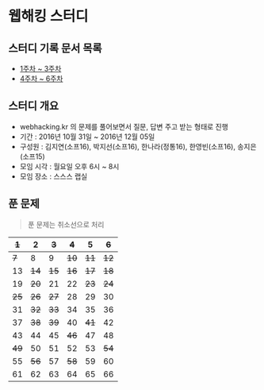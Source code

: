 # 웹해킹 스터디

## 스터디 기록 문서 목록
- [1주차 ~ 3주차](webhacking-week1to3.md)
- [4주차 ~ 6주차](webhacking-week4to6.md)

## 스터디 개요
- webhacking.kr 의 문제를 풀어보면서 질문, 답변 주고 받는 형태로 진행
- 기간 : 2016년 10월 31일 ~ 2016년 12월 05일
- 구성원 : 김지연(소프16), 박지선(소프16), 한나라(정통16), 한영빈(소프16), 송지은(소프15)
- 모임 시각 : 월요일 오후 6시 ~ 8시
- 모임 장소 : 스스스 랩실

## 푼 문제
> 푼 문제는 취소선으로 처리

~~1~~ | 2 | ~~3~~ | ~~4~~ | 5 | ~~6~~
---|---|---|---|---|---
~~7~~ | 8 | 9 | ~~10~~ | ~~11~~ | ~~12~~
13 | ~~14~~ | ~~15~~ | ~~16~~ | ~~17~~ | ~~18~~
19 | ~~20~~ | 21 | 22 | ~~23~~ | ~~24~~
~~25~~ | ~~26~~ | ~~27~~ | 28 | 29 | 30
31 | ~~32~~ | ~~33~~ | 34 | 35 | 36
37 | ~~38~~ | ~~39~~ | 40 | ~~41~~ | 42
43 | 44 | 45 | ~~46~~ | 47 | 48
~~49~~ | 50 | 51 | 52 | 53 | ~~54~~
55 | ~~56~~ | 57 | ~~58~~ | 59 | 60
61 | 62 | 63 | 64 | 65 | 66
